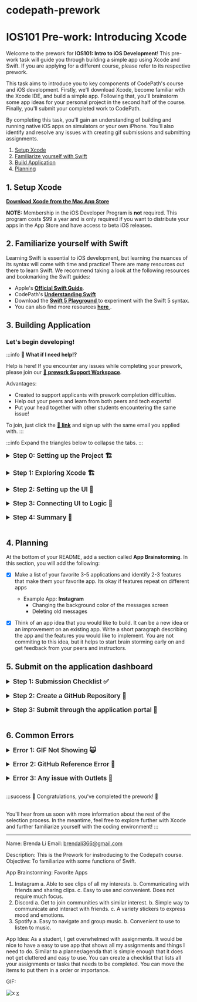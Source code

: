 # codepath-prework
# IOS101 Pre-work: Introducing Xcode

Welcome to the prework for **IOS101: Intro to iOS Development**! This pre-work task will guide you through building a simple app using Xcode and Swift. If you are applying for a different course, please refer to its respective prework.

This task aims to introduce you to key components of CodePath's course and iOS development. Firstly, we'll download Xcode, become familiar with the Xcode IDE, and build a simple app. Following that, you'll brainstorm some app ideas for your personal project in the second half of the course. Finally, you'll submit your completed work to CodePath.

By completing this task, you'll gain an understanding of building and running native iOS apps on simulators or your own iPhone. You'll also identify and resolve any issues with creating gif submissions and submitting assignments.

1. [Setup Xcode](#heading-1-setup-xcode)
2. [Familiarize yourself with Swift](#heading-2-familiarize-yourself-with-swift)
3. [Build Application](#heading-3-building-application)
4. [Planning ](#heading-4-planning)





## 1. Setup Xcode

<a href="https://itunes.apple.com/us/app/xcode/id497799835?mt=12#" alt="**Download Xcode from the Mac App Store**" title="**Download Xcode from the Mac App Store**" target="_blank">**Download Xcode from the Mac App Store**</a>

**NOTE:** Membership in the iOS Developer Program is **not** required. This program costs $99 a year and is only required if you want to distribute your apps in the App Store and have access to beta iOS releases.

## 2. Familiarize yourself with Swift

Learning Swift is essential to iOS development, but learning the nuances of its syntax will come with time and practice! There are many resources out there to learn Swift. We recommend taking a look at the following resources and bookmarking the Swift guides:


* Apple's <a href="https://docs.swift.org/swift-book/GuidedTour/GuidedTour.html" alt="**Official Swift Guide**" title="**Official Swift Guide**" target="_blank">**Official Swift Guide**</a>.
* CodePath's <a href="https://guides.codepath.com/ios/Understanding-Swift" alt="**Understanding Swift**" title="**Understanding Swift**" target="_blank">**Understanding Swift**</a>
* Download the <a href="https://www.apple.com/swift/playgrounds/" alt=" **Swift 5 Playground** " title=" **Swift 5 Playground** " target="_blank"> **Swift 5 Playground** </a> to experiment with the Swift 5 syntax.
* You can also find more resources <a href="https://developer.apple.com/swift/resources/" alt=" **here** " title=" **here** " target="_blank"> **here** </a>.


## 3. Building Application


### Let's begin developing!

:::info
**🙋 What if I need help!?**

Help is here!  If you encounter any issues while completing your prework, please join our [🚀 **prework Support Workspace**](http://www.codepath.org/preworkslack).<br/>

Advantages:
- Created to support applicants with prework completion difficulties.
- Help out your peers and learn from both peers and tech experts!
- Put your head together with other students encountering the same issue!

To join, just click the [🔗 **link**](http://www.codepath.org/preworkslack) and sign up with the same email you applied with.
:::

:::info
Expand the triangles below to collapse the tabs.
:::


<details>
<summary style="font-size:1.25em; font-weight: 600"> Step 0: Setting up the Project 🏗 </summary>

- [x] Open Xcode and click "Create a new Xcode project"
- [x] Under the **"iOS"** Tab, click on **"App"**, then click "Next"
- [x] Name your project
- [x] Set the Interface to "Storyboard" and Language to "Swift"
- [x] Do not Use Core Data or Include Tests
- [x] Choose a location to save the project. *We recommend saving the project on your Desktop*

:::success
^^^
**Checkpoint #0**
^^^
<a href="/course_images/ios101/unit_0/Step0Setup.gif" target="_blank"><img src='/course_images/ios101/unit_0/Step0Setup.gif' title='Walkthrough of creating new project' width='' alt='Walkthrough of creating new project' /></a>
^^^
:::
</details>

<br>

<details>
<summary style="font-size:1.25em; font-weight: 600"> Step 1: Exploring Xcode 🏗 </summary>

Now that we have our project set up, let's take a look at the Xcode IDE.

<a href="/course_images/ios101/unit_0/XcodeOverview.png" target="_blank"><img src='/course_images/ios101/unit_0/XcodeOverview.png' title='Xcode IDE' width='' alt='Xcode IDE' /></a>

There are primarily 5 sections of Xcode that we will be working with. All five are in the the screenshot. All of the areas the editor can be toggled hidden, so your view might initial appear differently.

1. **Project Navigator** - This is where you can see all the files in your project. You can also create new files and folders here. Additionally, you can find information about your project here such as the name of the app, the bundle identifier, and the version number.
2. **View Controller Scene**- This where you can see the UI elements that you have added to your app. As you add things to your "view controller" aka the screen you're looking at, you will see them appear here. They can be investigated further by clicking on them either in the view controller or the View Controller Scene. Play around with the menu options and explore the dropdown menus.
3. **Editor**- This is where you will be writing your code. By clicking on the file in the Project Navigator, you will see the editor change deepending on which file is clicked. The `AppDelegate`, `ViewController`, and `SceneDelegate` are Swift files, and as you create more of them later, they will have the same Swift/bird logo. If you see something like, `ViewController.swift`, that is the same as `ViewController` withot the `.swift` extension.  The `Main` file is where you will be adding UI elements to your app. The `LaunchScreen` is where you will be adding a launch screen to your app. The `Assets` is where you will be adding images to your app. As we build today's app, we'll primarily work in the `Main` file, and we'll also edit the `ViewController` file later.
4. **Utilities** - When you want to inspect how you can edit UI elements, you can click around the utilies panel to do things like, change your font, size of image views, etc. You can also change the constraints of your UI elements here. We will be using this later to change the constraints of our UI elements.
5. **Debug Area**- This is where you will see the output of your app. If you have any errors, they will appear here. If you want to print something to the console, you can do that here as well. We will be using this later to debug our app. This region is not pictured but appears from the bottom side when you run your app.




</details>

<br>

<details>
<summary style="font-size:1.25em; font-weight: 600"> Step 2: Setting up the  UI 📱 </summary>

Now that we know where some important parts of Xcode resides, let's build our first simple app. We want to create a button that changes the background of our app to a random color.

- [x] Go to `Main` file and on the top right click the `+` to access the library of UI elements accessible to you.
- [x] Add three `Labels` and one `Button` anywhere on the screen
- [x] In the labels write your name, your university name, and either your current job or aspirational job.

^^^
**Adding UI Elements**
^^^
<a href="/course_images/ios101/unit_0/Step1UISetUp.gif" target="_blank"><img src='/course_images/ios101/unit_0/Step1UISetUp.gif' title='Adding four elements to our screen' width='' alt='Adding four elements to our screen' /></a>
^^^

As you can see, this is a very simple UI and we aren't doing anything fancy. The goal here is to introduce you to some UI elements and show you how simple it is to add things to our screen.

Now is a good time to run our app on a simulator. Although we get a preview on the `Main` file, it is always a good idea to run your app to see a more accurate depiction of how your layout looks.

- [x] At the top of Xcode, click on the right of your project name
- [x] Select any simulator and run your app

^^^
**Where?**
^^^
<a href="/course_images/ios101/unit_0/Step1Simulator.png" target="_blank"><img src='/course_images/ios101/unit_0/Step1Simulator.png' title='Selecting a simulator' width='' alt='Selecting a simulator' /></a>
^^^

After running your app you probably noticed it looks pretty plain. Let's make the button stand out a little bit more.

- [x] Select the button on `Main` and go to the Attributes Inspector (three horizontal lines) on the right hand side.
- [x] Change Background Configuration from `Default` to `Custom` and then change the fill to any color you would like.
- [x] Optionally, change the Foreground color as well.
- [x] Lastly, change the name to something else. Remember, this button will change our background color to a random color.

^^^
**Modifying Button**
^^^
<a href="/course_images/ios101/unit_0/Step1ButtonChanges.gif" target="_blank"><img src='/course_images/ios101/unit_0/Step1ButtonChanges.gif' title='Modifying button' width='' alt='Modifying button' /></a>
^^^

After running our app again we should have some color in our button.

:::success
^^^
**Checkpoint #1**
^^^
<a href="/course_images/ios101/unit_0/Step1Check.png" target="_blank"><img src='/course_images/ios101/unit_0/Step1Check.png' title='Running the app after step 1' width='' alt='Running the app after step 1' /></a>
You'll notice these messages appear on the leftside of Xcode. These messages are saying that your views will appear differently on different sized devices. We address this problem using auto-layout, but for now we ignore this warning and work on the functionality of our app. Warnings do not prevent your app from running, errors do.
^^^
:::


:::info
^^^
**What's this?**
^^^
<a href="/course_images/ios101/unit_0/Views.png" target="_blank"><img src='/course_images/ios101/unit_0/Views.png' title='Layout warning' width='' alt='Layout warning' /></a>
^^^
:::



</details>

<br>


<details>
<summary style="font-size:1.25em; font-weight: 600"> Step 3: Connecting UI to Logic 🚠</summary>

The labels we created will hold static information about us, however, we want our button to change our background when we tap it. To do this, we need to write the logic in our `ViewController` Swift file. Then, we need to connect our logic to our UI so that the button acts as a gesture recognizer that triggers the logic.

- [x] Open the `Storyboard` file
- [x] Click on the `Adjust Editor Options` button on the top right of Xcode
- [x] Click on the `Assistant` in the drop down
- [x] `Control` + Drag from the button on storyboard to somewhere inside of the `ViewController` class
- [x] Name your IBAction `changeBackgroundColor`
- [x] Change the type form `Any` to `UIButton`

^^^
**Connecting Button to Logic**
^^^
<a href="/course_images/ios101/unit_0/Step2ConnectingButton.gif" target="_blank"><img src='/course_images/ios101/unit_0/Step2ConnectingButton.gif' title='Connecting the button' width='' alt='Connecting the button' /></a>
^^^

Note: If you need to edit the name of your `IBAction`, or set it again, you have to check your `Connections Inspector` on the right hand side of Xcode. You can't erase the code and retype it or else you will lose the connection.

^^^
**Where?**
^^^
<a href="/course_images/ios101/unit_0/Step2ConnectionsInspector.png" target="_blank"><img src='/course_images/ios101/unit_0/Step2ConnectionsInspector.png' title='Connections Inspector' width='' alt='Connections Inspector' /></a>
^^^

Now that we have connected our button to our logic, we can write the logic to change the background color.

- [x] Open the `ViewController.swift` file and under the `IBAction` you just created, write the following code:

```swift
    func changeColor() -> UIColor{

        let red = CGFloat.random(in: 0...1)
        let green = CGFloat.random(in: 0...1)
        let blue = CGFloat.random(in: 0...1)

        return UIColor(red: red, green: green, blue: blue, alpha: 0.5)
    }
```

Let's explore what is happening here here as we learn Swift syntax for the first time. We are creating a function, `changeColor()`, the empty parentheses indicate that this function does not take any parameters. The `-> UIColor` indicates that this function returns a `UIColor` object.

Inside of the function we are creating three variables, `red`, `green`, and `blue`. These variables are of type `CGFloat` which is a type of number that is used to represent colors. Think of RGB 0 to 255, but CGFloat normalizes this to 1. We are using the `random(in: 0...1)` function to generate a random number between 0 and 1. We are doing this for each of the three colors.

Lastly, we return a a UIColor where these three random numbers are used to create a color. The `alpha` parameter is used to indicate the opacity of the color. 1 is fully opaque, 0 is fully transparent.

Lastly, if we run our app now, nothing will happen. We need to call this function when the button is tapped.

- [x] Go back to the changeBackgroundColor IBAction and add the following two lines:

```swift
    let randomColor = changeColor()
    view.backgroundColor = randomColor
```


:::info
Why do we assign the function to a variable? Why not just call the function directly in the second line?

Three reasons:
1. **Readeability**; it is easier to read the code when you assign the function to a variable, especially as our code can become more complex.
2. **Reusability**: We can pass the variable into other functions if we need to.
3. **Debugging**: By storing the variable, we can print it out to the console to see what the value is or use the debugger to inspect its value and troubleshoot if the result appears diferent than intended.

For this particular use case, the approach is all that relevant since our app is simple, but it is good practice to practice good habits early on.
:::
</details>

<br>

<details>
<summary style="font-size:1.25em; font-weight: 600"> Step 4: Summary 🧠 </summary>

<br>

^^^<span style="font-size:1.5em; font-weight: medium">📱 Final Product</span>^^^

<a href="/course_images/ios101/unit_0/FinalStep.gif" target="_blank"><img src='/course_images/ios101/unit_0/FinalStep.gif' title='Final Product' width='400' alt='Final Product' /></a>

^^^

Congrats! You have just finished building your first iOS app. You have learned how to create a new project, add UI elements, connect UI elements to logic, and run your app.

This is a great starting point to further out iOS development journey.


Copy and paste the following [README](readme_templates/project0_readme_template.md?raw=true) into your GitHub README and update with features you have implemeneted. 


###### Some ideas to improve the app are:

    - Improve the UI by using different fonts/colors/background
    - Feel free to play around with other elements, such as image views, textfields, etc.
    - Iplement a way to change the color of the text as well



</details>

<br>

## 4. Planning

At the bottom of your README, add a section called **App Brainstorming**. In this section, you will add the following:

- [x] Make a list of your favorite 3-5 applications and identify 2-3 features that make them your favorite app. Its okay if features repeat on different apps
  - Example App: **Instagram**
    - Changing the background color of the messages screen
    - Deleting old messages
- [x] Think of an app idea that you would like to build. It can be a new idea or an improvement on an existing app. Write a short paragraph describing the app and the features you would like to implement. You are not commiting to this idea, but it helps to start brain storming early on and get feedback from your peers and instructors.



## 5. Submit on the application dashboard

<details>
<summary style="font-size:1.25em; font-weight: 600"> Step 1: Submission Checklist ✅ </summary>

The preworked is considered complete when:

- [x] User can run application showing a screen with a button and at least a couple of labels
- [x] The screen has a background color that can changes when the button is tapped


</details>

<br>

<details>
<summary style="font-size:1.25em; font-weight: 600"> Step 2: Create a GitHub Repository 📕 </summary>

1. If you are unfamiliar with GitHub, watch this short introduction video -> <a href="https://www.youtube.com/watch?v=w3jLJU7DT5E" alt="**What is GitHub?**" title="**What is GitHub?**" target="_blank">**What is GitHub?**</a> *(3:32)*
2. Create Repository, Commit, and Push using GitHub Desktop (10min)
        <iframe width="560" height="315" src="https://www.youtube.com/embed/PvUexC0-D2s" title="YouTube video player" frameborder="0" allow="accelerometer; autoplay; clipboard-write; encrypted-media; gyroscope; picture-in-picture" allowfullscreen></iframe>
    - ⚠️ **IMPORTANT:** You will now have to **re-open** your XCode project in the new repository folder location your moved it to to continue working on it!
    - **Want to learn more about GitHub?** Understanding GitHub is **a must** for tech professionals. Although we will be learning it more in class, we highly recommend to start getting familiarized with it :)

3. If you are comfortable working with the command line, follow the steps on **Linking to a Remote Repository** to push your project to GitHub.<a href="https://guides.codepath.com/ios/Using-Git-with-Terminal" alt="**Git + Terminal**" title="**Git + Terminal**" target="_blank">**Git + Terminal**</a>

</details>

<br>


<details>
<summary style="font-size:1.25em; font-weight: 600"> Step 3: Submit through the application portal 🙌 </summary>

1. Head to the <a href="https://apply.codepath.org/dashboard" alt="**application dashboard**" title="**application dashboard**" target="_blank">**application dashboard**</a> and click the **SUBMIT** button in the *Pre-work Status* section.
<img src="https://i.imgur.com/WzXvbgU.png" height=400 /><br>

**NOTE:** If you can't find this section, try to log out of your GitHub, refresh the page, and then log back in.

1. Complete the submission form

- **Field 1:** Enter your app's GitHub repo URL
- **Field 2:** Enter the URL of your App walkthrough gif
  - Example: `https://i.imgur.com/my_walkthrough.gif`
      ^ Make sure your GIF link ends with `.gif`, otherwise it won't work!
        ^ You can test it in an *incognito/private mode* in your browser as well
- **Field 3:** Enter about how many hours you spent on the pre-work. (There is no right or wrong answer here)
- **Field 4:** Enter any additional info (optional).

1. Click the **Submit** button to submit your pre-work 👍

:::success
**🎉 Congratulations, you finished your first app! 🎉**
:::

When you've completed this, you'll hear from us soon with more information about the rest of the selection process. In the meantime, you can focus on **improving the functionality and user interface** of your app as outlined under **Bonuses!** section. While these remaining steps are optional, completing them will help you familiarize yourself with the coding environment, increasing your chances of thriving in the course. *However, the completion of these additional steps does not guarantee admission.*

</details>

<br>

## 6. Common Errors

<details>
<summary style="font-size:1.25em; font-weight: 600"> Error 1: GIF Not Showing 🙀</summary>

For the GIF to show, make sure that your link **contains** the file extension at the end (.gif)

Here is an example URL of how it should look:
`https://i.imgur.com/JL1snRo.gif`

^^ *Notice* the ***.gif*** extension at the end

On your readme md file, the markdown should look like this:
`![](https://i.imgur.com/JL1snRo.gif)`

We recommend using these tools to help you record GIFs on your computer:

:::warning

**GIF Recording Tools**

- <a href="https://getkap.co/" alt="**Kap**" title="**Kap**" target="_blank">**Kap**</a>
- <a href="https://gfycat.com/gifbrewery" alt="**GifBrewy**" title="**GifBrewy**" target="_blank">**GifBrewy**</a>

:::

</details>

<br>


<details>
<summary style="font-size:1.25em; font-weight: 600"> Error 2: GitHub Reference Error 🐙 </summary>

**ERROR: GitHub reference 'refs/heads/master' not found (-9)**

This problem has many solutions to it. Here a few links to help you fix it:

SOLUTIONS

1. https://stackoverflow.com/questions/30809205/couldnt-set-refs-heads-master-when-commit
2. https://stackoverflow.com/questions/33262304/cannot-resolve-git-xcode-7-repository-issue-commit-fails-error-building-trees
3. https://github.com/desktop/desktop/issues/3838#issuecomment-359297523

If those solutions don't work, you can create another GitHub repo and simply copy/paste your project in that repo folder.

</details>

<br>



<details>
<summary style="font-size:1.25em; font-weight: 600"> Error 3: Any issue with Outlets 🔌</summary>

If you removed/renamed and added new outlets, it is possible you're having errors. When removing old outlets you need to remove them entirely. Go to the outlets menu on the storyboard and verify that your outlets are connected correctly.

This can be caused when you create and delete a current outlet and create a new one.

The image below shows how an outlet is made correctly:

![](https://raw.githubusercontent.com/jonkykong/SideMenu/master/etc/Screenshot3.png)

The second image shows an outlet that was broken (first row with warning sign):

<a href="/course_images/ios101/unit_0/outleterror.png" target="_blank"><img src='/course_images/ios101/unit_0/outleterror.png' title='Oulets with a warning sign.' width='300' alt='Oulets with a warning sign.' /></a>

</details>

<br>


:::success
🎉 Congratulations, you've completed the prework! 🎉 <br/><br/>

You'll hear from us soon with more information about the rest of the selection process. In the meantime, feel free to explore further with Xcode and further familiarize yourself with the coding environment!
:::



**************


Name: Brenda Li
Email: brendali366@gmail.com

Description: This is the Prework for instroducing to the Codepath course.
Objective: To familiarize with some functions of Swift.

App Brainstorming: Favorite Apps

1. Instagram
    a. Able to see clips of all my interests.
    b. Communicating with friends and sharing clips.
    c. Easy to use and convenient. Does not require much focus.
2. Discord
    a. Get to join communities with similar interest.
    b. Simple way to communicate and interact with friends.
    c. A variety stickers to express mood and emotions.
3. Spotify
    a. Easy to navigate and group music.
    b. Convenient to use to listen to music.
    
App Idea:
    As a student, I get overwhelmed with assignments. It would be nice to have a easy to use app that shows all my assignments and things I need to do. Similar to a planner/agenda that is simple enough that it does not get cluttered and easy to use. You can create a checklist that lists all your assignments or tasks  that needs to be completed. You can move the items to put them in a order or importance. 
    
GIF:

![x](https://i.imgur.com/NqBAJDL.gif)
[x](https://i.imgur.com/NqBAJDL.gif)
